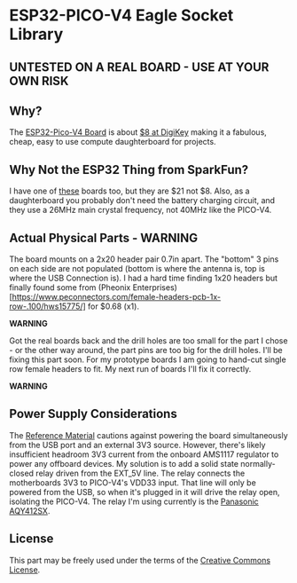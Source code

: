 # ESP32-PICO-V4 Eagle Socket Library

## UNTESTED ON A REAL BOARD - USE AT YOUR OWN RISK

## Why?

The [ESP32-Pico-V4 Board](https://docs.espressif.com/projects/esp-idf/en/latest/get-started/get-started-pico-kit.html) is
about [$8 at DigiKey](https://www.digikey.com/product-detail/en/espressif-systems/ESP32-PICO-KIT/1904-1030-ND/9381703?utm_adgroup=RF%20&%20RFID) making it a fabulous, cheap, easy to use compute daughterboard for projects.

## Why Not the ESP32 Thing from SparkFun?

I have one of [these](https://www.sparkfun.com/products/13907) boards too, but they are $21 not $8.  Also, as a daughterboard you probably don't need the battery charging circuit, and they use a 26MHz main crystal frequency, not 40MHz like the PICO-V4.

## Actual Physical Parts - WARNING

The board mounts on a 2x20 header pair 0.7in apart.  The "bottom" 3 pins on each side are not populated (bottom is where the antenna is, top is where the USB Connection is).  I had a hard time finding 1x20 headers but finally found some from (Pheonix Enterprises)[https://www.peconnectors.com/female-headers-pcb-1x-row-.100/hws15775/] for $0.68 (x1).

**WARNING** 

Got the real boards back and the drill holes are too small for the part I chose - or the other way around, 
the part pins are too big for the drill holes.  I'll be fixing this part soon.  For my prototype boards I am going 
to hand-cut single row female headers to fit.  My next run of boards I'll fix it correctly.

**WARNING**

## Power Supply Considerations

The [Reference Material](https://docs.espressif.com/projects/esp-idf/en/latest/get-started/get-started-pico-kit.html#power-supply-options) cautions against powering the board simultaneously from the USB port and an external 3V3 source.  However, there's
likely insufficient headroom 3V3 current from the onboard AMS1117 regulator to power any offboard devices.  My solution is to add
a solid state normally-closed relay driven from the EXT_5V line.  The relay connects the motherboards 3V3 to PICO-V4's VDD33 
input.  That line will only be powered from the USB, so when it's plugged in it will drive the relay open, isolating the PICO-V4.
The relay I'm using currently is the [Panasonic AQY412SX](https://www.digikey.com/products/en?keywords=255-6088-1-ND).

## License

This part may be freely used under the terms of the [Creative Commons License](https://creativecommons.org/licenses/by-sa/4.0/legalcode).

